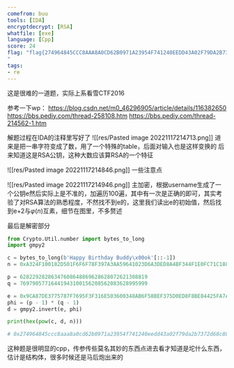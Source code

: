 ```yaml
---
comefrom: buu
tools: [IDA]
encryptdecrypt: [RSA]
whatfile: [exe]
language: [Cpp]
score: 24
flag: "flag{274964845CCC8AAA8A0CD62B0971A23954F741240EEDD43A02F79DA2B7372D68C80C}
"
tags:
- re
---
```


这是很难的一道题，实际上系看雪CTF2016

参考一下wp：
https://blog.csdn.net/m0_46296905/article/details/116382650
https://bbs.pediy.com/thread-258108.htm
https://bbs.pediy.com/thread-214562-1.htm

解题过程在IDA的注释里写好了
![[res/Pasted image 20221117214713.png]]
进来是把一串字符变成了数，用了一个特殊的table，后面对输入也是这样变换的
后来知道这是RSA公钥，这种大数应该算RSA的一个特征

![[res/Pasted image 20221117214846.png]]
一些注意点

![[res/Pasted image 20221117214946.png]]
主加密，根据username生成了一个公钥e然后实际上是不准的，加遍历100遍，其中有一次是正确的即可，其实考验了对RSA算法的熟悉程度，不然找不到e的，这里我们读出e的初始值，然后找到e+2与$\varphi(n)$互素，细节在图里，不多赘述

最后是解密部分
```python
from Crypto.Util.number import bytes_to_long
import gmpy2

c = bytes_to_long(b'Happy Birthday Buddy\x00ok'[::-1])
n = 0xA324F100182D501F6F6F78F397A3AA59641023D6A3DED8A4BF344F1E0FC71C188F4D

p = 62822928286347608648869628628072621308819
q = 76979057716441943100156208562083628995999

e = 0x9CA87DE3775787F7695F3F316E503600348AB6F58BEF375D0ED8F8BE84425FA7A6C3 + 2
phi = (p - 1) * (q - 1)
d = gmpy2.invert(e, phi)

print(hex(pow(c, d, n)))

# 0x274964845ccc8aaa8a0cd62b0971a23954f741240eedd43a02f79da2b7372d68c80c
```
这种题是很明显的cpp，传参传些莫名其妙的东西点进去看才知道是坨什么东西，估计是结构体，很多时候还是马后炮出来的
